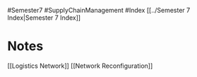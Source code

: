 #Semester7 #SupplyChainManagement #Index
[[../Semester 7 Index|Semester 7 Index]]

# Notes
[[Logistics Network]]
[[Network Reconfiguration]]

